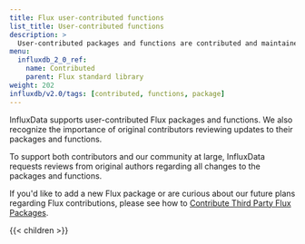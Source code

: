 ```yaml
---
title: Flux user-contributed functions
list_title: User-contributed functions
description: >
  User-contributed packages and functions are contributed and maintained by members of the InfluxDB and Flux communities.
menu:
  influxdb_2_0_ref:
    name: Contributed
    parent: Flux standard library
weight: 202
influxdb/v2.0/tags: [contributed, functions, package]
---
```


InfluxData supports user-contributed Flux packages and functions. We also recognize the importance of original contributors reviewing updates to their packages and functions. 

To support both contributors and our community at large, InfluxData requests reviews from original authors regarding all changes to the packages and functions.

If you'd like to add a new Flux package or are curious about our future plans regarding Flux contributions, please see how to [Contribute Third Party Flux Packages](https://github.com/influxdata/flux/blob/master/stdlib/contrib/README.md).

{{< children >}}
